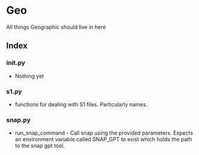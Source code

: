 # Geo

All things Geographic should live in here

## Index

### __init__.py

- Nothing yet

### s1.py

- functions for dealing with S1 files. Particularly names.

### snap.py

- run_snap_command - Call snap using the provided parameters. Expects an environment variable called SNAP_GPT to exist 
  which holds the path to the snap gpt tool.